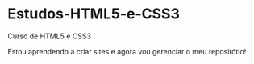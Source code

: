 # Estudos-HTML5-e-CSS3
 Curso de HTML5 e CSS3


Estou aprendendo a criar sites e agora vou gerenciar o meu repositótio!